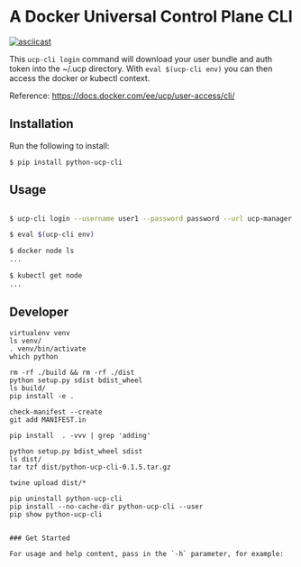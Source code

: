 # A Docker Universal Control Plane CLI 

[![asciicast](https://asciinema.org/a/05qkp37lroHzKcfxRfu60scGD.png)](https://asciinema.org/a/05qkp37lroHzKcfxRfu60scGD)


This `ucp-cli login` command will download your user bundle and auth token into the ~/.ucp directory.
With `eval $(ucp-cli env)` you can then access the docker or kubectl context.

Reference: https://docs.docker.com/ee/ucp/user-access/cli/


## Installation

Run the following to install:

```
$ pip install python-ucp-cli
```

## Usage

```bash

$ ucp-cli login --username user1 --password password --url ucp-manager.local

$ eval $(ucp-cli env)

$ docker node ls
...

$ kubectl get node
...

```


## Developer

```
virtualenv venv
ls venv/
. venv/bin/activate
which python
```

```
rm -rf ./build && rm -rf ./dist
python setup.py sdist bdist_wheel
ls build/
pip install -e .
```

```
check-manifest --create
git add MANIFEST.in
```

```
pip install  . -vvv | grep 'adding'
```

```
python setup.py bdist_wheel sdist
ls dist/
tar tzf dist/python-ucp-cli-0.1.5.tar.gz

twine upload dist/*

pip uninstall python-ucp-cli
pip install --no-cache-dir python-ucp-cli --user
pip show python-ucp-cli


### Get Started

For usage and help content, pass in the `-h` parameter, for example:


